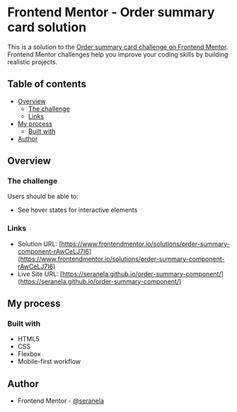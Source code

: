 # Frontend Mentor - Order summary card solution

This is a solution to the [Order summary card challenge on Frontend Mentor](https://www.frontendmentor.io/challenges/order-summary-component-QlPmajDUj). Frontend Mentor challenges help you improve your coding skills by building realistic projects. 

## Table of contents

- [Overview](#overview)
  - [The challenge](#the-challenge)
  - [Links](#links)
- [My process](#my-process)
  - [Built with](#built-with)
- [Author](#author)

## Overview

### The challenge

Users should be able to:

- See hover states for interactive elements

### Links

- Solution URL: [https://www.frontendmentor.io/solutions/order-summary-component-rAwCeLJ7I6](https://www.frontendmentor.io/solutions/order-summary-component-rAwCeLJ7I6)
- Live Site URL: [https://seranela.github.io/order-summary-component/](https://seranela.github.io/order-summary-component/)

## My process

### Built with

- HTML5
- CSS
- Flexbox
- Mobile-first workflow

## Author

- Frontend Mentor - [@seranela](https://www.frontendmentor.io/profile/seranela)